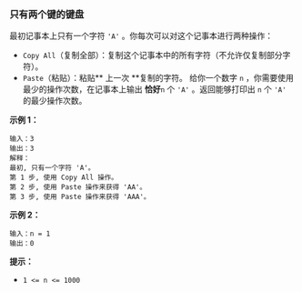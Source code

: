 ### 只有两个键的键盘 ###
最初记事本上只有一个字符 `'A'` 。你每次可以对这个记事本进行两种操作：

* `Copy All`（复制全部）：复制这个记事本中的所有字符（不允许仅复制部分字符）。
* `Paste`（粘贴）：粘贴** 上一次 **复制的字符。
给你一个数字 `n` ，你需要使用最少的操作次数，在记事本上输出 **恰好**`n` 个 `'A'` 。返回能够打印出 `n` 个 `'A'` 的最少操作次数。



**示例 1：**

```
输入：3
输出：3
解释：
最初, 只有一个字符 'A'。
第 1 步, 使用 Copy All 操作。
第 2 步, 使用 Paste 操作来获得 'AA'。
第 3 步, 使用 Paste 操作来获得 'AAA'。
```

**示例 2：**

```
输入：n = 1
输出：0
```



**提示：**

* `1 <= n <= 1000`

